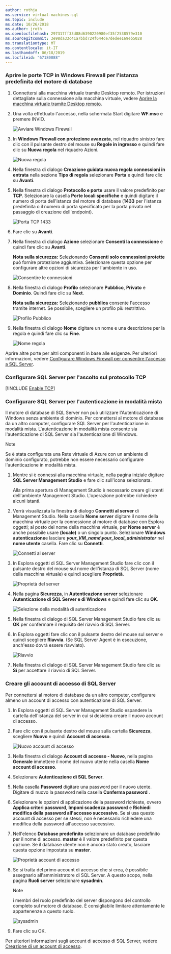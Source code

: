 ```yaml
---
author: rothja
ms.service: virtual-machines-sql
ms.topic: include
ms.date: 10/26/2018
ms.author: jroth
ms.openlocfilehash: 297317ff33d88d6390220980ef35f2538579e310
ms.sourcegitcommit: 3e98da33c41a7bbd724f644ce7dedee169eb5028
ms.translationtype: MT
ms.contentlocale: it-IT
ms.lasthandoff: 06/18/2019
ms.locfileid: "67180088"
---
```

### <a name="open-tcp-ports-in-the-windows-firewall-for-the-default-instance-of-the-database-engine"></a>Aprire le porte TCP in Windows Firewall per l'istanza predefinita del motore di database
1. Connettersi alla macchina virtuale tramite Desktop remoto. Per istruzioni dettagliate sulla connessione alla macchina virtuale, vedere [Aprire la macchina virtuale tramite Desktop remoto](../articles/virtual-machines/windows/sql/virtual-machines-windows-portal-sql-server-provision.md#remotedesktop).
2. Una volta effettuato l'accesso, nella schermata Start digitare **WF.msc** e premere INVIO.
   
    ![Avviare Windows Firewall](./media/virtual-machines-sql-server-connection-steps/12Open-WF.png)
3. In **Windows Firewall con protezione avanzata**, nel riquadro sinistro fare clic con il pulsante destro del mouse su **Regole in ingresso** e quindi fare clic su **Nuova regola** nel riquadro Azioni.
   
    ![Nuova regola](./media/virtual-machines-sql-server-connection-steps/13New-FW-Rule.png)
4. Nella finestra di dialogo **Creazione guidata nuova regola connessioni in entrata** nella sezione **Tipo di regola** selezionare **Porta** e quindi fare clic su **Avanti**.
5. Nella finestra di dialogo **Protocollo e porte** usare il valore predefinito per **TCP**. Selezionare la casella **Porte locali specifiche** e quindi digitare il numero di porta dell'istanza del motore di database (**1433** per l'istanza predefinita o il numero di porta specificato per la porta privata nel passaggio di creazione dell'endpoint).
   
    ![Porta TCP 1433](./media/virtual-machines-sql-server-connection-steps/14Port-1433.png)
6. Fare clic su **Avanti**.
7. Nella finestra di dialogo **Azione** selezionare **Consenti la connessione** e quindi fare clic su **Avanti**.
   
    **Nota sulla sicurezza:** Selezionando **Consenti solo connessioni protette** può fornire protezione aggiuntiva. Selezionare questa opzione per configurare altre opzioni di sicurezza per l'ambiente in uso.
   
    ![Consentire le connessioni](./media/virtual-machines-sql-server-connection-steps/15Allow-Connection.png)
8. Nella finestra di dialogo **Profilo** selezionare **Pubblico**, **Privato** e **Dominio**. Quindi fare clic su **Next**.
   
    **Nota sulla sicurezza:**  Selezionando **pubblica** consente l'accesso tramite internet. Se possibile, scegliere un profilo più restrittivo.
   
    ![Profilo Pubblico](./media/virtual-machines-sql-server-connection-steps/16Public-Private-Domain-Profile.png)
9. Nella finestra di dialogo **Nome** digitare un nome e una descrizione per la regola e quindi fare clic su **Fine**.
   
    ![Nome regola](./media/virtual-machines-sql-server-connection-steps/17Rule-Name.png)

Aprire altre porte per altri componenti in base alle esigenze. Per ulteriori informazioni, vedere [Configurare Windows Firewall per consentire l'accesso a SQL Server](https://msdn.microsoft.com/library/cc646023.aspx).

### <a name="configure-sql-server-to-listen-on-the-tcp-protocol"></a>Configurare SQL Server per l'ascolto sul protocollo TCP

[!INCLUDE [Enable TCP](virtual-machines-sql-server-connection-tcp-protocol.md)]

### <a name="configure-sql-server-for-mixed-mode-authentication"></a>Configurare SQL Server per l'autenticazione in modalità mista
Il motore di database di SQL Server non può utilizzare l'Autenticazione di Windows senza ambiente di dominio. Per connettersi al motore di database da un altro computer, configurare SQL Server per l'autenticazione in modalità mista. L'autenticazione in modalità mista consente sia l'autenticazione di SQL Server sia l'autenticazione di Windows.

> [!NOTE]
> Se è stata configurata una Rete virtuale di Azure con un ambiente di dominio configurato, potrebbe non essere necessario configurare l'autenticazione in modalità mista.
> 
> 

1. Mentre si è connessi alla macchina virtuale, nella pagina iniziale digitare **SQL Server Management Studio** e fare clic sull'icona selezionata.
   
    Alla prima apertura di Management Studio è necessario creare gli utenti dell'ambiente Management Studio. L'operazione potrebbe richiedere alcuni istanti.
2. Verrà visualizzata la finestra di dialogo **Connetti al server** di Management Studio. Nella casella **Nome server** digitare il nome della macchina virtuale per la connessione al motore di database con Esplora oggetti; al posto del nome della macchina virtuale, per **Nome server** è anche possibile usare **(locale)** o un singolo punto. Selezionare **Windows autenticazione**e lasciare ***your_VM_name\your_local_administrator*** nel **nome utente** casella. Fare clic su **Connetti**.
   
    ![Connetti al server](./media/virtual-machines-sql-server-connection-steps/19Connect-to-Server.png)
3. In Esplora oggetti di SQL Server Management Studio fare clic con il pulsante destro del mouse sul nome dell'istanza di SQL Server (nome della macchina virtuale) e quindi scegliere **Proprietà**.
   
    ![Proprietà del server](./media/virtual-machines-sql-server-connection-steps/20Server-Properties.png)
4. Nella pagina **Sicurezza**, in **Autenticazione server** selezionare **Autenticazione di SQL Server e di Windows** e quindi fare clic su **OK**.
   
    ![Selezione della modalità di autenticazione](./media/virtual-machines-sql-server-connection-steps/21Mixed-Mode.png)
5. Nella finestra di dialogo di SQL Server Management Studio fare clic su **OK** per confermare il requisito del riavvio di SQL Server.
6. In Esplora oggetti fare clic con il pulsante destro del mouse sul server e quindi scegliere **Riavvia**. (Se SQL Server Agent è in esecuzione, anch'esso dovrà essere riavviato).
   
    ![Riavvio](./media/virtual-machines-sql-server-connection-steps/22Restart2.png)
7. Nella finestra di dialogo di SQL Server Management Studio fare clic su **Sì** per accettare il riavvio di SQL Server.

### <a name="create-sql-server-authentication-logins"></a>Creare gli account di accesso di SQL Server
Per connettersi al motore di database da un altro computer, configurare almeno un account di accesso con autenticazione di SQL Server.

1. In Esplora oggetti di SQL Server Management Studio espandere la cartella dell'istanza del server in cui si desidera creare il nuovo account di accesso.
2. Fare clic con il pulsante destro del mouse sulla cartella **Sicurezza**, scegliere **Nuovo** e quindi **Account di accesso**.
   
    ![Nuovo account di accesso](./media/virtual-machines-sql-server-connection-steps/23New-Login.png)
3. Nella finestra di dialogo **Account di accesso - Nuovo**, nella pagina **Generale** immettere il nome del nuovo utente nella casella **Nome account di accesso**.
4. Selezionare **Autenticazione di SQL Server**.
5. Nella casella **Password** digitare una password per il nuovo utente. Digitare di nuovo la password nella casella **Conferma password** .
6. Selezionare le opzioni di applicazione della password richieste, ovvero **Applica criteri password**, **Imponi scadenza password** e **Richiedi modifica della password all'accesso successivo**. Se si usa questo account di accesso per se stessi, non è necessario richiedere una modifica della password all'accesso successivo.
7. Nell'elenco **Database predefinito** selezionare un database predefinito per il nome di accesso. **master** è il valore predefinito per questa opzione. Se il database utente non è ancora stato creato, lasciare questa opzione impostata su **master**.
   
    ![Proprietà account di accesso](./media/virtual-machines-sql-server-connection-steps/24Test-Login.png)
8. Se si tratta del primo account di accesso che si crea, è possibile assegnarlo all'amministratore di SQL Server. A questo scopo, nella pagina **Ruoli server** selezionare **sysadmin**.
   
   > [!NOTE]
   > i membri del ruolo predefinito del server dispongono del controllo completo sul motore di database. È consigliabile limitare attentamente le appartenenze a questo ruolo.
   > 
   > 
   
   ![sysadmin](./media/virtual-machines-sql-server-connection-steps/25sysadmin.png)
9. Fare clic su OK.

Per ulteriori informazioni sugli account di accesso di SQL Server, vedere [Creazione di un account di accesso](https://msdn.microsoft.com/library/aa337562.aspx).

